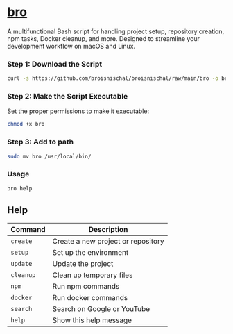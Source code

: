 
# [bro](https://github.com/broisnischal/broisnischal/blob/main/bro)

A multifunctional Bash script for handling project setup, repository creation, npm tasks, Docker cleanup, and more. Designed to streamline your development workflow on macOS and Linux.

### Step 1: Download the Script

```sh
curl -s https://github.com/broisnischal/broisnischal/raw/main/bro -o bro
```

### Step 2: Make the Script Executable

Set the proper permissions to make it executable:

```sh
chmod +x bro
```

### Step 3: Add to path

```sh
sudo mv bro /usr/local/bin/
```

### Usage

```sh
bro help
```

## Help

| Command  | Description                        |
|----------|------------------------------------|
| `create` | Create a new project or repository |
| `setup`  | Set up the environment             |
| `update` | Update the project                 |
| `cleanup`| Clean up temporary files           |
| `npm`    | Run npm commands                   |
| `docker` | Run docker commands                |
| `search` | Search on Google or YouTube        |
| `help`   | Show this help message             |

